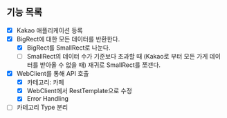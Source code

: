 ## 기능 목록
-[X] Kakao 애플리케이션 등록
-[X] BigRect에 대한 모든 데이터를 반환한다.
  -[x] BigRect를 SmallRect로 나눈다.
  -[ ] SmallRect의 데이터 수가 기준보다 초과할 때 
  (Kakao로 부터 모든 가게 데이터를 받아올 수 없을 때) 재귀로 SmallRect를 쪼갠다.
-[X] WebClient를 통해 API 호출
    -[X] 카테고리: 카페
    -[x] WebClient에서 RestTemplate으로 수정
    -[x] Error Handling
-[ ] 카테고리 Type 분리